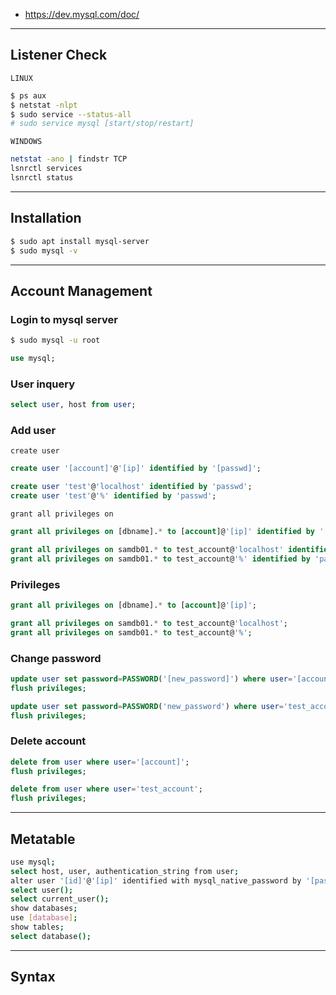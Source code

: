 - https://dev.mysql.com/doc/

---

## Listener Check

`LINUX`
```bash
$ ps aux
$ netstat -nlpt
$ sudo service --status-all
# sudo service mysql [start/stop/restart]
```

`WINDOWS`
```bash
netstat -ano | findstr TCP
lsnrctl services
lsnrctl status
```

---

## Installation
```bash
$ sudo apt install mysql-server
$ sudo mysql -v
```

---


## Account Management
### Login to mysql server
```bash
$ sudo mysql -u root
```
```sql
use mysql;
```

### User inquery
```sql
select user, host from user;
```

### Add user
`create user`
```sql
create user '[account]'@'[ip]' identified by '[passwd]';
```
```sql
create user 'test'@'localhost' identified by 'passwd';
create user 'test'@'%' identified by 'passwd';
```

`grant all privileges on`
```sql
grant all privileges on [dbname].* to [account]@'[ip]' identified by '[passwd]';
```
```sql
grant all privileges on samdb01.* to test_account@'localhost' identified by 'passwd';
grant all privileges on samdb01.* to test_account@'%' identified by 'passwd';
```



### Privileges
```sql
grant all privileges on [dbname].* to [account]@'[ip]';
```
```sql
grant all privileges on samdb01.* to test_account@'localhost';
grant all privileges on samdb01.* to test_account@'%';
```


### Change password
```sql
update user set password=PASSWORD('[new_password]') where user='[account]';
flush privileges;
```
```sql
update user set password=PASSWORD('new_password') where user='test_account';
flush privileges;
```

### Delete account
```sql
delete from user where user='[account]';
flush privileges;
```
```sql
delete from user where user='test_account';
flush privileges;
```

---

## Metatable
```bash
use mysql;
select host, user, authentication_string from user;
alter user '[id]'@'[ip]' identified with mysql_native_password by '[password]';
select user();
select current_user();
show databases;
use [database];
show tables;
select database();
```


---

## Syntax
